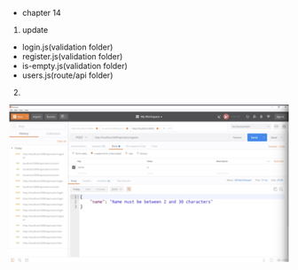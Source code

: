 - chapter 14
1. update
- login.js(validation folder)
- register.js(validation folder)
- is-empty.js(validation folder)
- users.js(route/api folder)
2.
![](images/validation-handlers-1.png)
